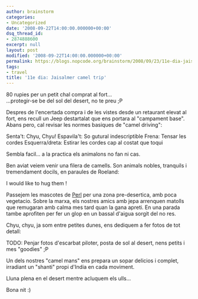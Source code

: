 ```yaml
---
author: brainstorm
categories:
- Uncategorized
date: '2008-09-22T14:00:00.000000+00:00'
dsq_thread_id:
- 2874888600
excerpt: null
layout: post
modified: '2008-09-22T14:00:00.000000+00:00'
permalink: https://blogs.nopcode.org/brainstorm/2008/09/23/11e-dia-jaisalmer-camel-trip/
tags:
- travel
title: '11e dia: Jaisalmer camel trip'
---
```


80 rupies per un petit chal comprat al fort...  
...protegir-se be del sol del desert, no te preu ;P

Despres de l'encertada compra i de les vistes desde un retaurant elevat al fort, ens recull un Jeep destartalat que ens portara al "campament base". Abans pero, cal revisar les normes basiques de "camel driving":

<quotation>  
Senta't: Chyu, Chyu!  
Espavila't: So gutural indescriptible  
Frena: Tensar les cordes  
Esquerra/dreta: Estirar les cordes cap al costat que toqui  
</quotation>

Sembla facil... a la practica els animalons no fan ni cas.

<!--more-->

Ben aviat veiem venir una filera de camells. Son animals nobles, tranquils i tremendament docils, en paraules de Roeland:

<quotation>  
I would like to hug them !  
</quotation>

Passejem les mascotes de [Perl][1] per una zona pre-desertica, amb poca vegetacio. Sobre la marxa, els nostres amics amb jepa arrenquen matolls que remugaran amb calma mes tard quan la gana apreti. En una parada tambe aprofiten per fer un glop en un bassal d'aigua sorgit del no res.

Chyu, chyu, ja som entre petites dunes, ens dediquem a fer fotos de tot detall:

TODO: Penjar fotos d'escarbat piloter, posta de sol al desert, nens petits i mes "goodies" ;P

Un dels nostres "camel mans" ens prepara un sopar delicios i complet, irradiant un "shanti" propi d'India en cada moviment.

Lluna plena en el desert mentre acluquem els ulls...

Bona nit :)

 [1]: https://www.perl.org
